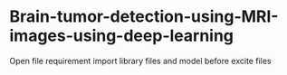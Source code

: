 # Brain-tumor-detection-using-MRI-images-using-deep-learning
Open file requirement import library files and model before excite files
